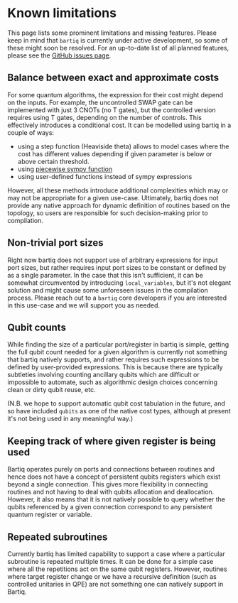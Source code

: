 # Known limitations

This page lists some prominent limitations and missing features. Please keep in mind that `bartiq` is currently under active development, so some of these might soon be resolved. For an up-to-date list of all planned features, please see the [GitHub issues page](https://github.com/PsiQ/bartiq/issues).

## Balance between exact and approximate costs

For some quantum algorithms, the expression for their cost might depend on the inputs. For example, the uncontrolled SWAP gate can be implemented with just 3 CNOTs (no T gates), but the controlled version requires using T gates, depending on the number of controls. This effectively introduces a conditional cost. It can be modelled using bartiq in a couple of ways:
- using a step function (Heaviside theta) allows to model cases where the cost has different values depending if given parameter is below or above certain threshold.
- using [piecewise sympy function](https://docs.sympy.org/latest/modules/functions/elementary.html#piecewise)
- using user-defined functions instead of sympy expressions


However, all these methods introduce additional complexities which may or may not be appropriate for a given use-case. Ultimately, bartiq does not provide any native approach for dynamic definition of routines based on the topology, so users are responsible for such decision-making prior to compilation.


## Non-trivial port sizes

Right now bartiq does not support use of arbitrary expressions for input port sizes, but rather requires input port sizes to be constant or defined by as a single parameter. In the case that this isn't sufficient, it can be somewhat circumvented by introducing `local_variables`, but it's not elegant solution and might cause some unforeseen issues in the compilation process. Please reach out to a `bartiq` core developers if you are interested in this use-case and we will support you as needed.

## Qubit counts

While finding the size of a particular port/register in bartiq is simple, getting the full qubit count needed for a given algorithm is currently not something that bartiq natively supports, and rather requires such expressions to be defined by user-provided expressions. This is because there are typically subtleties involving counting ancillary qubits which are difficult or impossible to automate, such as algorithmic design choices concerning clean or dirty qubit reuse, etc. 

(N.B. we hope to support automatic qubit cost tabulation in the future, and so have included `qubits` as one of the native cost types, although at present it's not being used in any meaningful way.)

## Keeping track of where given register is being used

Bartiq operates purely on ports and connections between routines and hence does not have a concept of persistent qubits registers which exist beyond a single connection. This gives more flexibility in connecting routines and not having to deal with qubits allocation and deallocation. However, it also means that it is not natively possible to query whether the qubits referenced by a given connection correspond to any persistent quantum register or variable.

## Repeated subroutines

Currently bartiq has limited capability to support a case where a particular subroutine is repeated multiple times.
It can be done for a simple case where all the repetitions act on the same qubit registers. However, routines where target register change or we have a recursive definition (such as controlled unitaries in QPE) are not something one can natively support in Bartiq.